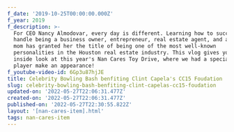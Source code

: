 ```yaml
---
f_date: '2019-10-25T00:00:00.000Z'
f_year: 2019
f_description: >-
  For CEO Nancy Almodovar, every day is different. Learning how to successfully
  handle being a business owner, entrepreneur, real estate agent, and a working
  mom has granted her the title of being one of the most well-known
  personalities in the Houston real estate industry. This vlog gives you an
  inside look at this year's Nan Cares Toy Drive, where we had a special Rockets
  player make an appearance!
f_youtube-video-id: 6Gp3u87hjJE
title: Celebrity Bowling Bash benfiting Clint Capela's CC15 Foudation
slug: celebrity-bowling-bash-benfiting-clint-capelas-cc15-foudation
updated-on: '2022-05-27T22:06:31.477Z'
created-on: '2022-05-27T22:06:31.477Z'
published-on: '2022-05-27T22:30:55.822Z'
layout: '[nan-cares-item].html'
tags: nan-cares-item
---
```



